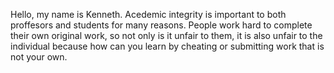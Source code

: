 Hello, my name is Kenneth. Acedemic integrity is important to both proffesors and students for many reasons. People work hard to complete their own original work, so not only is it unfair to them, it is also unfair to the individual because how can you learn by cheating or submitting work that is not your own.
